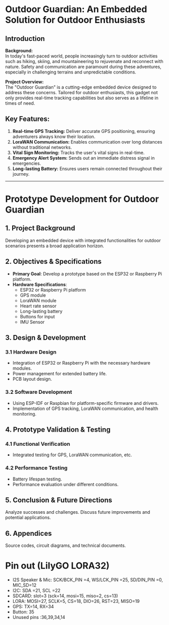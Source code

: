 # Outdoor Guardian: An Embedded Solution for Outdoor Enthusiasts

## Introduction

**Background:**  
In today's fast-paced world, people increasingly turn to outdoor activities such as hiking, skiing, and mountaineering to rejuvenate and reconnect with nature. Safety and communication are paramount during these adventures, especially in challenging terrains and unpredictable conditions.

**Project Overview:**  
The "Outdoor Guardian" is a cutting-edge embedded device designed to address these concerns. Tailored for outdoor enthusiasts, this gadget not only provides real-time tracking capabilities but also serves as a lifeline in times of need.

## Key Features:

1. **Real-time GPS Tracking:** Deliver accurate GPS positioning, ensuring adventurers always know their location.
2. **LoraWAN Communication:** Enables communication over long distances without traditional networks.
3. **Vital Sign Monitoring:** Tracks the user's vital signs in real-time.
4. **Emergency Alert System:** Sends out an immediate distress signal in emergencies.
6. **Long-lasting Battery:** Ensures users remain connected throughout their journey.

---

# Prototype Development for Outdoor Guardian

## 1. Project Background
Developing an embedded device with integrated functionalities for outdoor scenarios presents a broad application horizon.

## 2. Objectives & Specifications
- **Primary Goal**: Develop a prototype based on the ESP32 or Raspberry Pi platform.
- **Hardware Specifications**:
  - ESP32 or Raspberry Pi platform
  - GPS module
  - LoraWAN module
  - Heart rate sensor
  - Long-lasting battery
  - Buttons for input
  - IMU Sensor
## 3. Design & Development

### 3.1 Hardware Design
- Integration of ESP32 or Raspberry Pi with the necessary hardware modules.
- Power management for extended battery life.
- PCB layout design.

### 3.2 Software Development
- Using ESP-IDF or Raspbian for platform-specific firmware and drivers.
- Implementation of GPS tracking, LoraWAN communication, and health monitoring.

## 4. Prototype Validation & Testing

### 4.1 Functional Verification
- Integrated testing for GPS, LoraWAN communication, etc.

### 4.2 Performance Testing
- Battery lifespan testing.
- Performance evaluation under different conditions.

## 5. Conclusion & Future Directions
Analyze successes and challenges. Discuss future improvements and potential applications.

## 6. Appendices
Source codes, circuit diagrams, and technical documents.


# Pin out (LilyGO LORA32)
* I2S Speaker & Mic: SCK/BCK_PIN =4, WS/LCK_PIN =25, SD/DIN_PIN =0, MIC_SD=12
* I2C: SDA =21, SCL =22
* SDCARD: slot=3 (sck=14, mosi=15, miso=2, cs=13)
* LORA: MOSI=27, SCLK=5, CS=18, DIO=26, RST=23, MISO=19
* GPS: TX=14, RX=34
* Button: 35
* Unused pins :36,39,34,14
